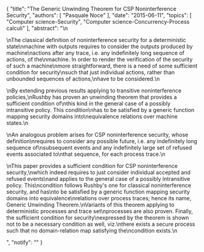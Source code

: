 {
    "title": "The Generic Unwinding Theorem for CSP Noninterference Security",
    "authors": [
        "Pasquale Noce"
    ],
    "date": "2015-06-11",
    "topics": [
        "Computer science-Security",
        "Computer science-Concurrency-Process calculi"
    ],
    "abstract": "\n<p>\nThe classical definition of noninterference security for a deterministic state\nmachine with outputs requires to consider the outputs produced by machine\nactions after any trace, i.e. any indefinitely long sequence of actions, of the\nmachine. In order to render the verification of the security of such a machine\nmore straightforward, there is a need of some sufficient condition for security\nsuch that just individual actions, rather than unbounded sequences of actions,\nhave to be considered.\n</p><p>\nBy extending previous results applying to transitive noninterference policies,\nRushby has proven an unwinding theorem that provides a sufficient condition of\nthis kind in the general case of a possibly intransitive policy. This condition\nhas to be satisfied by a generic function mapping security domains into\nequivalence relations over machine states.\n</p><p>\nAn analogous problem arises for CSP noninterference security, whose definition\nrequires to consider any possible future, i.e. any indefinitely long sequence of\nsubsequent events and any indefinitely large set of refused events associated to\nthat sequence, for each process trace.\n</p><p>\nThis paper provides a sufficient condition for CSP noninterference security,\nwhich indeed requires to just consider individual accepted and refused events\nand applies to the general case of a possibly intransitive policy. This\ncondition follows Rushby's one for classical noninterference security, and has\nto be satisfied by a generic function mapping security domains into equivalence\nrelations over process traces; hence its name, Generic Unwinding Theorem.\nVariants of this theorem applying to deterministic processes and trace set\nprocesses are also proven. Finally, the sufficient condition for security\nexpressed by the theorem is shown not to be a necessary condition as well, viz.\nthere exists a secure process such that no domain-relation map satisfying the\ncondition exists.\n</p>",
    "notify": ""
}